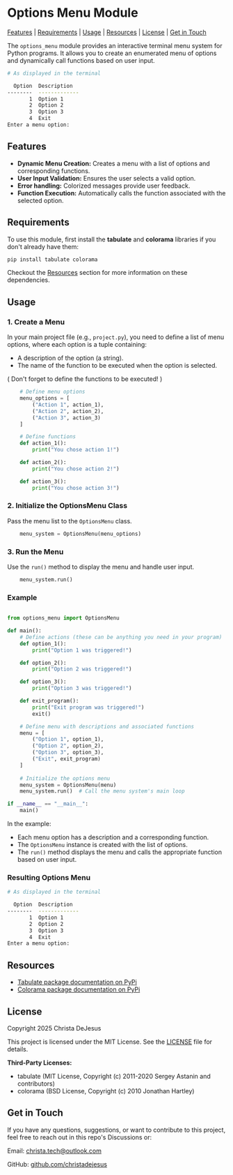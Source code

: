 # Options Menu Module
[Features](#features) | [Requirements](#requirements) | [Usage](#usage) | [Resources](#resources) | [License](#license) | [Get in Touch](#get-in-touch)

The ```options_menu``` module provides an interactive terminal menu system for Python programs. It allows you to create an enumerated menu of options and dynamically call functions based on user input.

```bash
# As displayed in the terminal

  Option  Description  
--------  -------------
       1  Option 1     
       2  Option 2     
       3  Option 3     
       4  Exit
Enter a menu option:   
```

## Features
- **Dynamic Menu Creation:** Creates a menu with a list of options and corresponding functions.
- **User Input Validation:** Ensures the user selects a valid option.
- **Error handling:** Colorized messages provide user feedback.
- **Function Execution:** Automatically calls the function associated with the selected option.

## Requirements
To use this module, first install the **tabulate** and **colorama** libraries if you don't already have them:
```bash
pip install tabulate colorama
```
Checkout the [Resources](#resources) section for more information on these dependencies.
## Usage

### 1. Create a Menu
In your main project file (e.g., ```project.py```), you need to define a list of menu options, where each option is a tuple containing:
- A description of the option (a string).
- The name of the function to be executed when the option is selected.

( Don't forget to define the functions to be executed! )

```python
    # Define menu options
    menu_options = [
        ("Action 1", action_1),
        ("Action 2", action_2),
        ("Action 3", action_3)
    ]

    # Define functions
    def action_1():
        print("You chose action 1!")

    def action_2():
        print("You chose action 2!")

    def action_3():
        print("You chose action 3!")
```

### 2. Initialize the OptionsMenu Class
Pass the menu list to the ```OptionsMenu``` class.
```python
    menu_system = OptionsMenu(menu_options)
```

### 3. Run the Menu
Use the ```run()``` method to display the menu and handle user input.
```python
    menu_system.run()
```

### Example
```python

from options_menu import OptionsMenu

def main():
    # Define actions (these can be anything you need in your program)
    def option_1():
        print("Option 1 was triggered!")

    def option_2():
        print("Option 2 was triggered!")

    def option_3():
        print("Option 3 was triggered!")

    def exit_program():
        print("Exit program was triggered!")
        exit()

    # Define menu with descriptions and associated functions
    menu = [
        ("Option 1", option_1),
        ("Option 2", option_2),
        ("Option 3", option_3),
        ("Exit", exit_program)
    ]
    
    # Initialize the options menu
    menu_system = OptionsMenu(menu)
    menu_system.run()  # Call the menu system's main loop

if __name__ == "__main__":
    main()
```

In the example:

- Each menu option has a description and a corresponding function.
- The ```OptionsMenu``` instance is created with the list of options.
- The ```run()``` method displays the menu and calls the appropriate function based on user input.

### Resulting Options Menu
```bash
# As displayed in the terminal

  Option  Description  
--------  -------------
       1  Option 1     
       2  Option 2     
       3  Option 3     
       4  Exit
Enter a menu option:   
```

## Resources

- [Tabulate package documentation on PyPi](https://pypi.org/project/tabulate/)
- [Colorama package documentation on PyPi](https://pypi.org/project/colorama/)

## License
Copyright 2025 Christa DeJesus

This project is licensed under the MIT License. See the [LICENSE](https://github.com/christadejesus/PyToolbox/menus/options_menu/LICENSE.md) file for details.

**Third-Party Licenses:**
- tabulate (MIT License, Copyright (c) 2011-2020 Sergey Astanin and contributors)
- colorama (BSD License, Copyright (c) 2010 Jonathan Hartley)

## Get in Touch
If you have any questions, suggestions, or want to contribute to this project, feel free to reach out in this repo's Discussions or:

Email: christa.tech@outlook.com

GitHub: [github.com/christadejesus](https://github.com/christadejesus)
